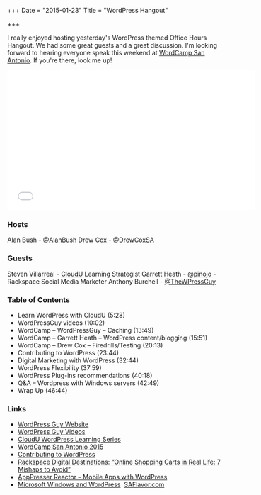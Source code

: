 +++
Date = "2015-01-23"
Title = "WordPress Hangout"

+++

I really enjoyed hosting yesterday's WordPress themed Office Hours Hangout. We had some great guests and a great discussion. I'm looking forward to hearing everyone speak this weekend at [WordCamp San Antonio](http://2015.sanantonio.wordcamp.org/). If you're there, look me up!

<iframe width="560" height="315" src="//www.youtube.com/embed/9QwlNZnelno" frameborder="0" allowfullscreen></iframe>

### Hosts

Alan Bush - [@AlanBush](//twitter.com/AlanBush)
Drew Cox - [@DrewCoxSA](//twitter.com/drewcoxsa)

### Guests

Steven Villarreal - [CloudU](http://cloudu.rackspace.com/) Learning Strategist
Garrett Heath - [@pinojo](//twitter.com/pinojo) - Rackspace Social Media Marketer
Anthony Burchell - [@TheWPressGuy](//twitter.com/TheWPressGuy)

### Table of Contents

* Learn WordPress with CloudU (5:28)  
* WordPressGuy videos (10:02)  
* WordCamp – WordPressGuy – Caching (13:49)  
* WordCamp – Garrett Heath – WordPress content/blogging (15:51)  
* WordCamp – Drew Cox – Firedrills/Testing (20:13)  
* Contributing to WordPress (23:44) 
* Digital Marketing with WordPress (32:44)  
* WordPress Flexibility (37:59)  
* WordPress Plug-ins recommendations (40:18)  
* Q&A – Wordpress with Windows servers (42:49) 
* Wrap Up (46:44)  

### Links

* [WordPress Guy Website](http://antpb.com/)  
* [WordPress Guy Videos](https://www.youtube.com/channel/UCdhtuRtxyahXPij9UamkFKg)
* [CloudU WordPress Learning Series](http://cloudu.rackspace.com/diweb/catalog/item/id/405089/q/c=130)   
* [WordCamp San Antonio 2015](http://2015.sanantonio.wordcamp.org/)   
* [Contributing to WordPress](http://codex.wordpress.org/Contributing_to_WordPress)
* [Rackspace Digital Destinations: “Online Shopping Carts in Real Life: 7 Mishaps to Avoid”](http://www.rackspace.com/content/2015/01/20/online-shopping-carts-in-real-life-7-mishaps-to-avoid/)  
* [AppPresser Reactor – Mobile Apps with WordPress](http://reactor.apppresser.com/)  
* [Microsoft Windows and WordPress](http://www.microsoft.com/web/wordpress)   [SAFlavor.com](http://www.saflavor.com/)  
